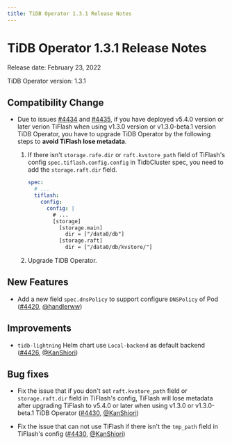 ```yaml
---
title: TiDB Operator 1.3.1 Release Notes
---
```


# TiDB Operator 1.3.1 Release Notes

Release date: February 23, 2022

TiDB Operator version: 1.3.1

## Compatibility Change

- Due to issues [#4434](https://github.com/pingcap/tidb-operator/pull/4434) and [#4435](https://github.com/pingcap/tidb-operator/pull/4435), if you have deployed v5.4.0 version or later verion TiFlash when using v1.3.0 version or v1.3.0-beta.1 version TiDB Operator, you have to upgrade TiDB Operator by the following steps to **avoid TiFlash lose metadata**.

    1. If there isn't `storage.rafe.dir` or `raft.kvstore_path` field of TiFlash's config `spec.tiflash.config.config` in TidbCluster spec, you need to add the `storage.raft.dir` field.
    
        ```yaml
        spec:
          # ...
          tiflash:
            config:
              config: |
                # ...
                [storage]
                  [storage.main]
                    dir = ["/data0/db"]
                  [storage.raft]
                    dir = ["/data0/db/kvstore/"]
        ```
      
    2. Upgrade TiDB Operator.

## New Features

- Add a new field `spec.dnsPolicy` to support configure `DNSPolicy` of Pod ([#4420](https://github.com/pingcap/tidb-operator/pull/4420), [@handlerww](https://github.com/handlerww))

## Improvements

- `tidb-lightning` Helm chart use `Local-backend` as default backend ([#4426](https://github.com/pingcap/tidb-operator/pull/4426), [@KanShiori](https://github.com/KanShiori))

## Bug fixes

- Fix the issue that if you don't set `raft.kvstore_path` field or `storage.raft.dir` field in TiFlash's config, TiFlash will lose metadata after upgrading TiFlash to v5.4.0 or later when using v1.3.0 or v1.3.0-beta.1 TiDB Operator ([#4430](https://github.com/pingcap/tidb-operator/pull/4430), [@KanShiori](https://github.com/KanShiori))

- Fix the issue that can not use TiFlash if there isn't the `tmp_path` field in TiFlash's config ([#4430](https://github.com/pingcap/tidb-operator/pull/4430), [@KanShiori](https://github.com/KanShiori))
